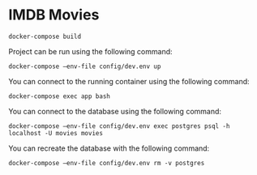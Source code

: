 # IMDB Movies

    docker-compose build

Project can be run using the following command:

    docker-compose –env-file config/dev.env up

You can connect to the running container using the following command:

    docker-compose exec app bash

You can connect to the database using the following command:

    docker-compose –env-file config/dev.env exec postgres psql -h localhost -U movies movies

You can recreate the database with the following command:

    docker-compose –env-file config/dev.env rm -v postgres